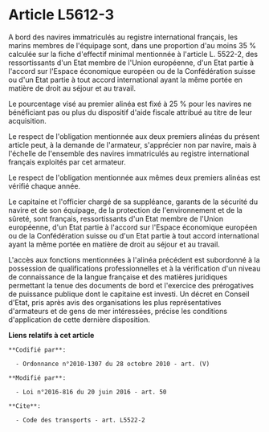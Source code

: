 # Article L5612-3

A bord des navires immatriculés au registre international français, les marins membres de l'équipage sont, dans une
proportion d'au moins 35 % calculée sur la fiche d'effectif minimal mentionnée à l'article L. 5522-2, des ressortissants d'un
Etat membre de l'Union européenne, d'un Etat partie à l'accord sur l'Espace économique européen ou de la Confédération suisse
ou d'un Etat partie à tout accord international ayant la même portée en matière de droit au séjour et au travail. 

Le pourcentage visé au premier alinéa est fixé à 25 % pour les navires ne bénéficiant pas ou plus du dispositif d'aide
fiscale attribué au titre de leur acquisition.

Le respect de l'obligation mentionnée aux deux premiers alinéas du présent article peut, à la demande de l'armateur,
s'apprécier non par navire, mais à l'échelle de l'ensemble des navires immatriculés au registre international français
exploités par cet armateur. 

Le respect de l'obligation mentionnée aux mêmes deux premiers alinéas est vérifié chaque année.

Le capitaine et l'officier chargé de sa suppléance, garants de la sécurité du navire et de son équipage, de la protection de
l'environnement et de la sûreté, sont français, ressortissants d'un Etat membre de l'Union européenne, d'un Etat partie à
l'accord sur l'Espace économique européen ou de la Confédération suisse ou d'un Etat partie à tout accord international ayant
la même portée en matière de droit au séjour et au travail.

L'accès aux fonctions mentionnées à l'alinéa précédent est subordonné à la possession de qualifications professionnelles et à
la vérification d'un niveau de connaissance de la langue française et des matières juridiques permettant la tenue des
documents de bord et l'exercice des prérogatives de puissance publique dont le capitaine est investi. Un décret en Conseil
d'Etat, pris après avis des organisations les plus représentatives d'armateurs et de gens de mer intéressées, précise les
conditions d'application de cette dernière disposition.

**Liens relatifs à cet article**

	**Codifié par**:

	  - Ordonnance n°2010-1307 du 28 octobre 2010 - art. (V)

	**Modifié par**:

	  - Loi n°2016-816 du 20 juin 2016 - art. 50

	**Cite**:

	  - Code des transports - art. L5522-2
